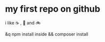 # my first repo on github

i like :coffee: , :pizza: and :bike:

&q npm install inside && composer install
